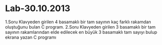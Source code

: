 Lab-30.10.2013
==============
1.Soru Klavyeden girilen 4 basamaklı bir tam sayının kaç farklı rakamdan oluştuğunu bulan C program.
2.Soru Klavyeden girilen 3 basamaklı bir tam sayının rakamlarından elde edilecek en büyük 3 basamaklı tam sayıyı bulup ekrana yazan C programı
